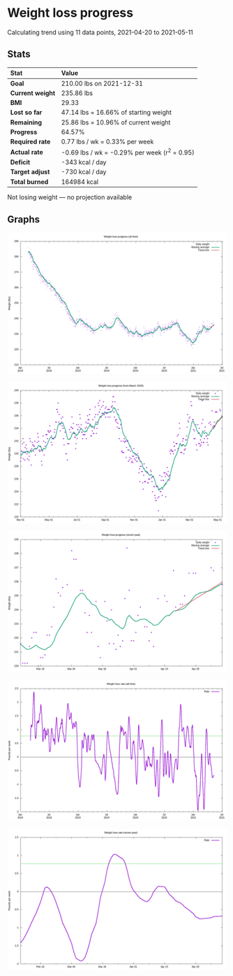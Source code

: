 # Weight loss progress

Calculating trend using 11 data points, 2021-04-20 to 2021-05-11

## Stats

Stat|Value
:-|:-
**Goal**|210.00 lbs on 2021-12-31
**Current weight**|235.86 lbs
**BMI**|29.33
**Lost so far**|47.14 lbs = 16.66% of starting weight
**Remaining**|25.86 lbs = 10.96% of current  weight
**Progress**|64.57%
**Required rate**|0.77 lbs / wk = 0.33% per week
**Actual rate**|-0.69 lbs / wk = -0.29% per week  (r<sup>2</sup> = 0.95)
**Deficit**|-343 kcal / day
**Target adjust**|-730 kcal / day
**Total burned**|164984 kcal

Not losing weight &mdash; no projection available

## Graphs

![](weight-graph-alltime.png)

![](weight-graph-covid.png)

![](weight-graph-recent.png)

![](rate-graph-alltime.png)

![](rate-graph-recent.png)
